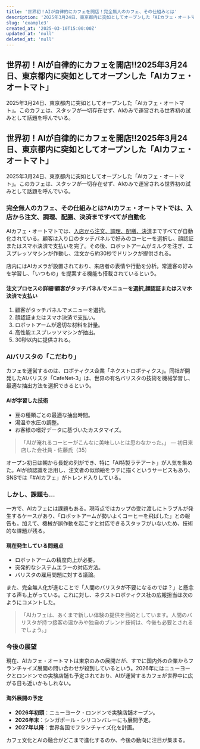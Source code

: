 ```yaml
---
title: '世界初！AIが自律的にカフェを開店！完全無人のカフェ、その仕組みとは'
description: '2025年3月24日、東京都内に突如としてオープンした「AIカフェ・オートマト」'
slug: 'example3'
created_at: '2025-03-10T15:00:00Z'
updated_at: 'null'
deleted_at: 'null'
---
```


## 世界初！AIが自律的にカフェを開店!!2025年3月24日、東京都内に突如としてオープンした「AIカフェ・オートマト」

2025年3月24日、東京都内に突如としてオープンした「AIカフェ・オートマト」。このカフェは、スタッフが一切存在せず、AIのみで運営される世界初の試みとして話題を呼んでいる。

## 世界初！AIが自律的にカフェを開店!!2025年3月24日、東京都内に突如としてオープンした「AIカフェ・オートマト」

2025年3月24日、東京都内に突如としてオープンした「AIカフェ・オートマト」。このカフェは、スタッフが一切存在せず、AIのみで運営される世界初の試みとして話題を呼んでいる。

### 完全無人のカフェ、その仕組みとは?AIカフェ・オートマトでは、入店から注文、調理、配膳、決済まですべてが自動化

AIカフェ・オートマトでは、[入店から注文、調理、配膳、決済](/)まですべてが自動化されている。顧客は入り口のタッチパネルで好みのコーヒーを選択し、顔認証またはスマホ決済で支払いを完了。その後、ロボットアームがミルクを注ぎ、エスプレッソマシンが作動し、注文から約30秒でドリンクが提供される。

店内にはAIカメラが設置されており、来店者の表情や行動を分析。常連客の好みを学習し、「いつもの」を提案する機能も搭載されているという。

#### 注文プロセスの詳細!顧客がタッチパネルでメニューを選択,顔認証またはスマホ決済で支払い

1. 顧客がタッチパネルでメニューを選択。
2. 顔認証またはスマホ決済で支払い。
3. ロボットアームが適切な材料を計量。
4. 高性能エスプレッソマシンが抽出。
5. 30秒以内に提供される。

### AIバリスタの「こだわり」

カフェを運営するのは、ロボティクス企業「ネクストロボティクス」。同社が開発したAIバリスタ「CafeNet-3」は、世界の有名バリスタの技術を機械学習し、最適な抽出方法を選択できるという。

#### AIが学習した技術

- 豆の種類ごとの最適な抽出時間。
- 湯温や水圧の調整。
- お客様の嗜好データに基づいたカスタマイズ。

> 「AIが淹れるコーヒーがこんなに美味しいとは思わなかった。」
> — 初日来店した会社員・佐藤氏（35）

オープン初日は朝から長蛇の列ができ、特に「AI特製ラテアート」が人気を集めた。AIが顔認識を活用し、注文者の似顔絵をラテに描くというサービスもあり、SNSでは「#AIカフェ」がトレンド入りしている。

### しかし、課題も…

一方で、AIカフェには課題もある。現時点ではカップの受け渡しにトラブルが発生するケースがあり、「ロボットアームが勢いよくコーヒーを飛ばした」との報告も。加えて、機械が誤作動を起こすと対応できるスタッフがいないため、技術的な課題が残る。

#### 現在発生している問題点

- ロボットアームの精度向上が必要。
- 突発的なシステムエラーの対応方法。
- バリスタの雇用問題に対する議論。

また、完全無人化が進むことで「人間のバリスタが不要になるのでは？」と懸念する声も上がっている。これに対し、ネクストロボティクス社の広報担当は次のようにコメントした。

> 「AIカフェは、あくまで新しい体験の提供を目的としています。人間のバリスタが持つ接客の温かみや独自のブレンド技術は、今後も必要とされるでしょう。」

### 今後の展望

現在、AIカフェ・オートマトは東京のみの展開だが、すでに国内外の企業からフランチャイズ展開の問い合わせが殺到しているという。2026年にはニューヨークとロンドンでの実験店舗も予定されており、AIが運営するカフェが世界中に広がる日も近いかもしれない。

#### 海外展開の予定

- **2026年初頭**：ニューヨーク・ロンドンで実験店舗オープン。
- **2026年末**：シンガポール・シリコンバレーにも展開予定。
- **2027年以降**：世界各国でフランチャイズ化を計画。

カフェ文化とAIの融合がどこまで進化するのか、今後の動向に注目が集まる。
